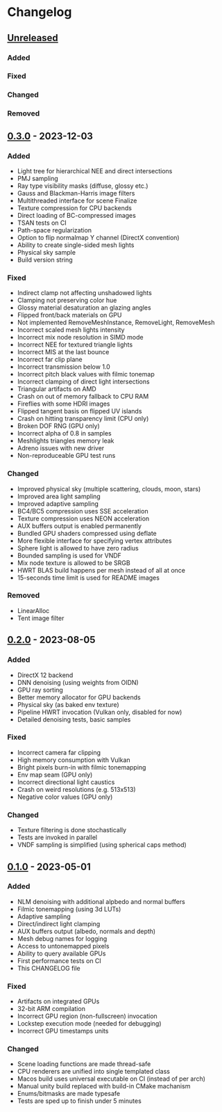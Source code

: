 # Changelog

## [Unreleased]

### Added

### Fixed

### Changed

### Removed


## [0.3.0] - 2023-12-03

### Added

- Light tree for hierarchical NEE and direct intersections
- PMJ sampling
- Ray type visibility masks (diffuse, glossy etc.)
- Gauss and Blackman-Harris image filters
- Multithreaded interface for scene Finalize
- Texture compression for CPU backends
- Direct loading of BC-compressed images
- TSAN tests on CI
- Path-space regularization
- Option to flip normalmap Y channel (DirectX convention)
- Ability to create single-sided mesh lights
- Physical sky sample
- Build version string

### Fixed

- Indirect clamp not affecting unshadowed lights
- Clamping not preserving color hue
- Glossy material desaturation an glazing angles
- Flipped front/back materials on GPU
- Not implemented RemoveMeshInstance, RemoveLight, RemoveMesh
- Incorrect scaled mesh lights intensity
- Incorrect mix node resolution in SIMD mode
- Incorrect NEE for textured triangle lights
- Incorrect MIS at the last bounce
- Incorrect far clip plane
- Incorrect transmission below 1.0
- Incorrect pitch black values with filmic tonemap
- Incorrect clamping of direct light intersections
- Triangular artifacts on AMD
- Crash on out of memory fallback to CPU RAM
- Fireflies with some HDRI images
- Flipped tangent basis on flipped UV islands
- Crash on hitting transparency limit (CPU only)
- Broken DOF RNG (GPU only)
- Incorrect alpha of 0.8 in samples
- Meshlights triangles memory leak
- Adreno issues with new driver
- Non-reproduceable GPU test runs

### Changed

- Improved physical sky (multiple scattering, clouds, moon, stars)
- Improved area light sampling
- Improved adaptive sampling
- BC4/BC5 compression uses SSE acceleration
- Texture compression uses NEON acceleration
- AUX buffers output is enabled permanently
- Bundled GPU shaders compressed using deflate
- More flexible interface for specifying vertex attributes
- Sphere light is allowed to have zero radius
- Bounded sampling is used for VNDF
- Mix node texture is allowed to be SRGB
- HWRT BLAS build happens per mesh instead of all at once
- 15-seconds time limit is used for README images

### Removed

- LinearAlloc
- Tent image filter

## [0.2.0] - 2023-08-05

### Added

- DirectX 12 backend
- DNN denoising (using weights from OIDN)
- GPU ray sorting
- Better memory allocator for GPU backends
- Physical sky (as baked env texture)
- Pipeline HWRT invocation (Vulkan only, disabled for now)
- Detailed denoising tests, basic samples

### Fixed

- Incorrect camera far clipping
- High memory consumption with Vulkan
- Bright pixels burn-in with filmic tonemapping
- Env map seam (GPU only)
- Incorrect directional light caustics
- Crash on weird resolutions (e.g. 513x513)
- Negative color values (GPU only)

### Changed

- Texture filtering is done stochastically
- Tests are invoked in parallel
- VNDF sampling is simplified (using spherical caps method)

## [0.1.0] - 2023-05-01

### Added

- NLM denoising with additional alpbedo and normal buffers
- Filmic tonemapping (using 3d LUTs)
- Adaptive sampling
- Direct/indirect light clamping
- AUX buffers output (albedo, normals and depth)
- Mesh debug names for logging
- Access to untonemapped pixels
- Ability to query available GPUs
- First performance tests on CI
- This CHANGELOG file

### Fixed

- Artifacts on integrated GPUs
- 32-bit ARM compilation
- Incorrect GPU region (non-fullscreen) invocation
- Lockstep execution mode (needed for debugging)
- Incorrect GPU timestamps units

### Changed

- Scene loading functions are made thread-safe
- CPU renderers are unified into single templated class
- Macos build uses universal executable on CI (instead of per arch)
- Manual unity build replaced with build-in CMake machanism
- Enums/bitmasks are made typesafe
- Tests are sped up to finish under 5 minutes



[Unreleased]: https://github.com/sergcpp/Ray/compare/v0.3.0...master
[0.3.0]: https://github.com/sergcpp/Ray/releases/v0.3.0
[0.2.0]: https://github.com/sergcpp/Ray/releases/v0.2.0
[0.1.0]: https://github.com/sergcpp/Ray/releases/v0.1.0
